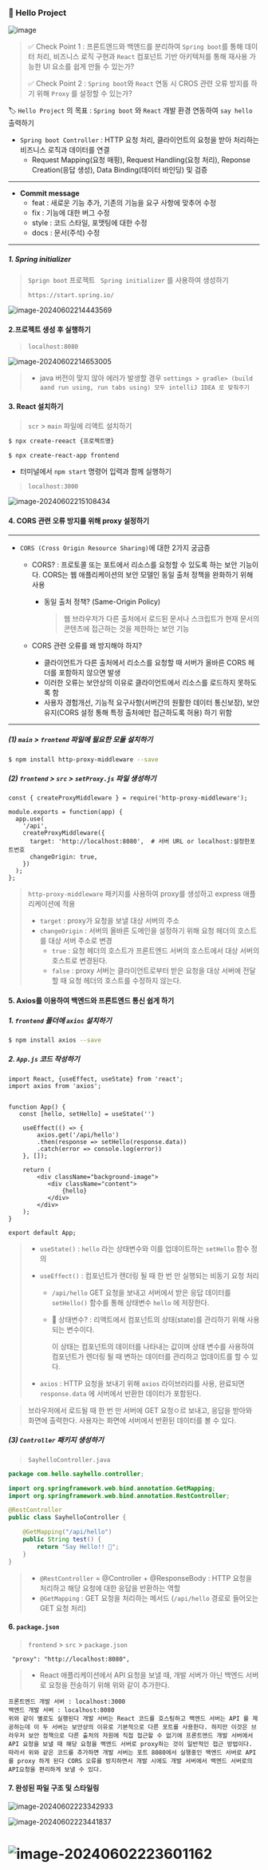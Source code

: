 ### 👻 Hello Project
![image](https://github.com/97Project24/say-hello/assets/99783474/bcb660c6-5798-4924-9e8b-d2c37f23a8b5)


> ✅ Check Point 1 : 프론트엔드와 백엔드를 분리하여 `Spring boot`를 통해 데이터 처리, 비즈니스 로직 구현과 `React` 컴포넌트 기반 아키텍처를 통해 재사용 가능한 UI 요소를 쉽게 만들 수 있는가? 
>
> ✅ Check Point 2 :  `Spring boot`와 `React` 연동 시 CROS 관련 오류 방지를 하기 위해 `Proxy` 를 설정할 수 있는가?



🏷️ `Hello Project` 의 목표 : `Spring boot` 와 `React` 개발 환경 연동하여 `say hello` 출력하기

* `Spring boot Controller` : HTTP 요청 처리, 클라이언트의 요청을 받아 처리하는 비즈니스 로직과 데이터를 연결
  * Request Mapping(요청 매핑), Request Handling(요청 처리), Reponse Creation(응답 생성), Data Binding(데이터 바인딩) 및 검증

---

* **Commit message** 
  * feat : 새로운 기능 추가, 기존의 기능을 요구 사항에 맞추어 수정
  * fix : 기능에 대한 버그 수정
  * style : 코드 스타일, 포맷팅에 대한 수정
  * docs : 문서(주석) 수정

---



##### 1. Spring initializer

> `Sprign boot` 프로젝트 ` Spring initializer` 를 사용하여 생성하기 
>
> `https://start.spring.io/`

![image-20240602214443569](https://raw.githubusercontent.com/oiosu/image_repo/master/img/image-20240602214443569.png)



#### 2.프로젝트 생성 후 실행하기

> `localhost:8080`

![image-20240602214653005](https://raw.githubusercontent.com/oiosu/image_repo/master/img/image-20240602214653005.png)

> * java 버전이 맞지 않아 에러가 발생할 경우 `settings > gradle> (build aand run using, run tabs using) 모두 intelliJ IDEA 로 맞춰주기`



#### 3. React 설치하기

> `scr` > `main` 파일에 리액트 설치하기 

```bash
$ npx create-reeact {프로젝트명}
```

```bash
$ npx create-react-app frontend
```

* 터미널에서 `npm start` 명령어 입력과 함께 실행하기 

> `localhost:3000`

![image-20240602215108434](https://raw.githubusercontent.com/oiosu/image_repo/master/img/image-20240602215108434.png)



#### 4. CORS 관련 오류 방지를 위해 proxy 설정하기

---

* `CORS (Cross Origin Resource Sharing)`에 대한 2가지 궁금증 

  * CORS? : 프로토콜 또는 포트에서 리소스를 요청할 수 있도록 하는 보안 기능이다. CORS는 웹 애플리케이션의 보안 모델인 동일 출처 정책을 완화하기 위해 사용

    * 동일 출처 정책? (Same-Origin Policy)

      > 웹 브라우저가 다른 출처에서 로드된 문서나 스크립트가 현재 문서의 콘텐츠에 접근하는 것을 제한하는 보안 기능 

  * CORS 관련 오류를 왜 방지해야 하지? 

    * 클라이언트가 다른 출처에서 리소스를 요청할 때 서버가 올바른 CORS 헤더를 포함하지 않으면 발생
    * 이러한 오류는 보안상의 이유로 클라이언트에서 리소스를 로드하지 못하도록 함 
    * 사용자 경험개선,  기능적 요구사항(서버간의 원활한 데이터 통신보장), 보안유지(CORS 설정 통해 특정 출처에만 접근하도록 허용) 하기 위함

---



##### (1)  `main` > `frontend` 파일에 필요한 모듈 설치하기 

```bash
$ npm install http-proxy-middleware --save
```



##### (2) `frontend` > `src` > `setProxy.js` 파일 생성하기 

```react
const { createProxyMiddleware } = require('http-proxy-middleware');

module.exports = function(app) {
  app.use(
    '/api',
    createProxyMiddleware({
      target: 'http://localhost:8080',	# 서버 URL or localhost:설정한포트번호
      changeOrigin: true,
    })
  );
};
```

> `http-proxy-middleware` 패키지를 사용하여 proxy를 생성하고 express 애플리케이션에 적용 
>
> * `target` : proxy가 요청을 보낼 대상 서버의 주소 
> * `changeOrigin`  : 서버의 올바른 도메인을 설정하기 위해 요청 헤더의 호스트를 대상 서버 주소로 변경 
>   * `true` : 요청 헤더의 호스트가 프론트엔드 서버의 호스트에서 대상 서버의 호스트로 변경된다. 
>   * `false` : proxy 서버는 클라이언트로부터 받은 요청을 대상 서버에 전달 할 때 요청 헤더의 호스트를 수정하지 않는다. 



#### 5. Axios를 이용하여 백엔드와 프론트엔드 통신 쉽게 하기

##### 1. `frontend` 폴더에 `axios` 설치하기 

```bash
$ npm install axios --save
```



##### 2. `App.js` 코드 작성하기 

```react
import React, {useEffect, useState} from 'react';
import axios from 'axios';


function App() {
   const [hello, setHello] = useState('')

    useEffect(() => {
        axios.get('/api/hello')
        .then(response => setHello(response.data))
        .catch(error => console.log(error))
    }, []);

    return (
        <div className="background-image">
           <div className="content">
               {hello}
           </div>
        </div>
    );
}

export default App;
```

> * `useState()` : `hello` 라는 상태변수와 이를 업데이트하는 `setHello` 함수 정의
>
> * `useEffect()` : 컴포넌트가 렌더링 될 때 한 번 만 실행되는 비동기 요청 처리 
>
>   * `/api/hello` GET 요청을 보내고 서버에서 받은 응답 데이터를 `setHello()` 함수를 통해 상태변수 `hello` 에 저장한다. 
>
>   * 🤔 상태변수? : 리액트에서 컴포넌트의 상태(state)를 관리하기 위해 사용되는 변수이다. 
>
>     이 상태는 컴포넌트의 데이터를 나타내는 값이며 상태 변수를 사용하여 컴포넌트가 렌더링 될 때 변하는 데이터를 관리하고 업데이트를 할 수 있다. 
>
> * `axios` : HTTP 요청을 보내기 위해 `axios` 라이브러리를 사용, 완료되면 `response.data` 에 서버에서 반환한 데이터가 포함된다. 

> 브라우저에서 로드될 때 한 번 만 서버에 GET 요청ㅇ르 보내고, 응답을 받아와 화면에 출력한다. 사용자는 화면에 서버에서 반환된 데이터를 볼 수 있다. 



##### (3) `Controller` 패키지 생성하기 

> `SayhelloController.java`

```java
package com.hello.sayhello.controller;

import org.springframework.web.bind.annotation.GetMapping;
import org.springframework.web.bind.annotation.RestController;

@RestController
public class SayhelloController {

    @GetMapping("/api/hello")
    public String test() {
        return "Say Hello!! 👻";
    }
}
```

> * `@RestController` = @Controller + @ResponseBody : HTTP 요청을 처리하고 해당 요청에 대한 응답을 반환하는 역할
> * `@GetMapping` :  GET 요청을 처리하는 메서드 (`/api/hello` 경로로 들어오는 GET 요청 처리)



#### 6. `package.json` 

> `frontend` > `src` > `package.json`

```react
 "proxy": "http://localhost:8080",
```

> * React 애플리케이션에서 API 요청을 보낼 때, 개발 서버가 아닌 백엔드 서버로 요청을 전송하기 위해 위와 같이 추가한다. 

```
프론트엔드 개발 서버 : localhost:3000
백엔드 개발 서버 : localhost:8080
위와 같이 별로도 실행된다 개발 서버는 React 코드를 호스팅하고 백엔드 서버는 API 를 제공하는데 이 두 서버는 보안상의 이유로 기본적으로 다른 포트를 사용한다. 하지만 이것은 브라우저 보안 정책으로 다른 출처의 자원에 직접 접근할 수 없기에 프론트엔드 개발 서버에서 API 요청을 보낼 때 해당 요청을 백엔드 서버로 proxy하는 것이 일반적인 접근 방법이다. 
따라서 위와 같은 코드를 추가하면 개발 서버는 포트 8080에서 실행중인 백엔드 서버로 API를 proxy 하게 된다 CORS 오류를 방지하면서 개발 시에도 개발 서버에서 백엔드 서버로의 API요청을 편리하게 보낼 수 있다. 
```





#### 7. 완성된 파일 구조 및 스타일링

![image-20240602223342933](https://raw.githubusercontent.com/oiosu/image_repo/master/img/image-20240602223342933.png)



 ![image-20240602223441837](https://raw.githubusercontent.com/oiosu/image_repo/master/img/image-20240602223441837.png)

![image-20240602223601162](https://raw.githubusercontent.com/oiosu/image_repo/master/img/image-20240602223601162.png)
=======



